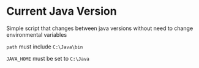 # Current Java Version
Simple script that changes between java versions without need to change environmental variables



`path` must include `C:\Java\bin`

`JAVA_HOME` must be set to `C:\Java`
